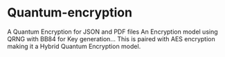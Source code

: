 # Quantum-encryption
A Quantum Encryption for JSON and PDF files
An Encryption model using QRNG with BB84 for Key generation...
This is paired with AES encryption making it a Hybrid Quantum Encryption model.
